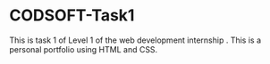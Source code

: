 # CODSOFT-Task1
This is task 1 of  Level 1 of the web development internship . This is a personal portfolio using HTML and CSS.
